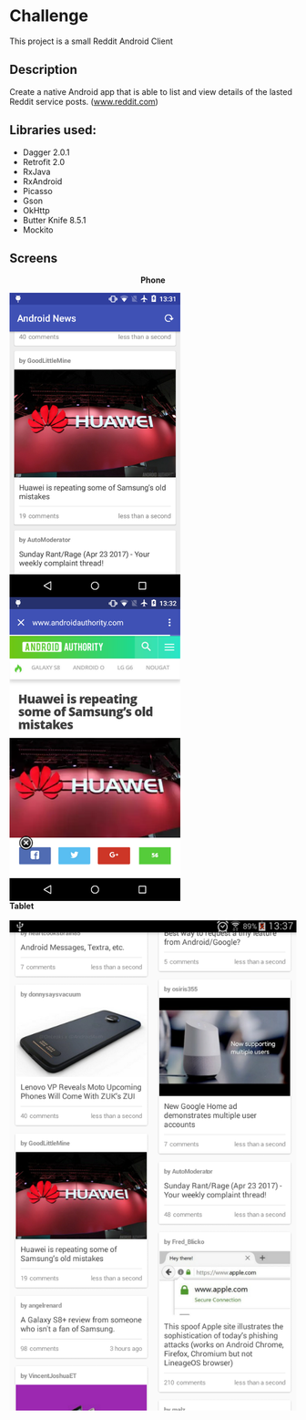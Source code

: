 # Challenge

This project is a small Reddit Android Client

## Description

Create a native Android app that is able to list and view details of the 
lasted Reddit service posts. (www.reddit.com)

## Libraries used:

- Dagger 2.0.1
- Retrofit 2.0
- RxJava
- RxAndroid
- Picasso
- Gson
- OkHttp
- Butter Knife 8.5.1
- Mockito

## Screens

<p align="center">
  <b>Phone</b>
  <div style="float:left;width:100%;">
    <img width="300" style="float:left;" src="/screens/device-2017-04-23-133202.png">
    <img width="300" style="float:left;" src="/screens/device-2017-04-23-133259.png">
  </div>
  <b>Tablet</b>
  <br><br>
  <img width="605" src="/screens/device-2017-04-23-133714.png">
</p>
